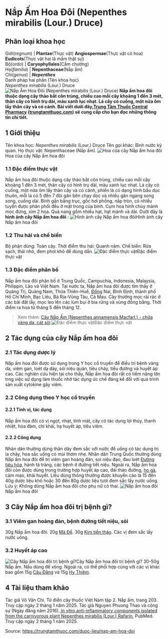 # Nắp Ấm Hoa Đôi (Nepenthes mirabilis (Lour.) Druce)

Phân loại khoa học  
---  
Giới(_regnum_) |  **Plantae**(Thực vật) **Angiospermae**(Thực vật có hoa) **Eudicots**(Thực vật hai lá mầm thật sự)  
Bộ(_ordo_) | **Caryophyllales**(Cẩm chướng)  
Họ(_familia_) | **Nepenthaceae**(Nắp ấm)  
Chi(_genus_) | **_Nepenthes_**  
Danh pháp hai phần (Tên khoa học)  
_Nepenthes mirabilis_ (Lour.) Druce  
![Nắp Ấm Hoa Đôi \(Nepenthes mirabilis \(Lour.\) Druce\)](https://trungtamthuoc.com/images/others/nap-am-hoa-doi-5102.jpg)
**Nắp ấm hoa đôi thuộc dạng cây thảo bắt côn trùng, chiều cao mỗi cây khoảng 1 đến 3 mét, thân cây có hình trụ dài, màu xanh lục nhạt. Lá cây có cuống, một nửa ôm lấy thân cây và có cánh. Bài viết dưới đây,[Trung Tâm Thuốc Central Pharmacy](https://trungtamthuoc.com/ "Trung Tâm Thuốc Central Pharmacy") ([trungtamthuoc.com](https://trungtamthuoc.com/ "trungtamthuoc.com")) sẽ cung cấp cho bạn đọc những thông tin chi tiết.**
##  1 Giới thiệu
Tên khoa học: _Nepenthes mirabilis_ (Lour.) Druce
Tên gọi khác: Bình nước kỳ quan.
Họ thực vật: Nepenthaceae (Nắp ấm).
![Hoa của cây Nắp ấm hoa đôi](https://trungtamthuoc.com/images/item/nap-am-hoa-doi-4.jpg)Hoa của cây Nắp ấm hoa đôi
### 1.1 Đặc điểm thực vật
Nắp ấm hoa đôi thuộc dạng cây thảo bắt côn trùng, chiều cao mỗi cây khoảng 1 đến 3 mét, thân cây có hình trụ dài, màu xanh lục nhạt.
Lá cây có cuống, một nửa ôm lấy thân cây và có cánh, phiến lá có dạng hình bầu dục thuôn, mỗi lá có 5 đến 7 đôi gân bên chạy dọc và nhiều gân ngang song song, cuống dài. Bình gần bằng trục, gốc hơi phồng, nắp tròn, có nhiều tuyến được phân phối đều ở mặt trong của bình.
Cụm hoa hình chùy mảnh mọc đứng, xim 2 hoa.
Quả nang gồm nhiều hạt, hạt mảnh và dài.
Dưới đây là **hình ảnh cây Nắp ấm hoa đôi** :
![Hình ảnh cây Nắp ấm hoa đôi](https://trungtamthuoc.com/images/item/nap-am-hoa-doi-0.jpg)Hình ảnh cây Nắp ấm hoa đôi
### 1.2 Thu hái và chế biến
Bộ phận dùng: Toàn cây.
Thời điểm thu hái: Quanh năm.
Chế biến: Rửa sạch, thái nhỏ, đem phơi khô để dùng dần.
![Đặc điểm thực vật](https://trungtamthuoc.com/images/item/nap-am-hoa-doi-5.jpg)Đặc điểm thực vật
### 1.3 Đặc điểm phân bố
Nắp ấm hoa đôi phân bố ở Trung Quốc, Campuchia, Indonesia, Malaysia, Philippin, Lào và Việt Nam.
Tại nước ta, Nắp ấm hoa đôi được tìm thấy ở Quảng Trị, Quảng Nam, Thừa Thiên-Huế, [Đồng](https://trungtamthuoc.com/hoat-chat/dong "Đồng") Nai, Bình Định, thành phố Hồ Chí Minh, Bạc Liêu, Bà Rịa-Vũng Tàu, Cà Mau.
Cây thường mọc rải rác ở các bãi đất lầy, mọc leo lên các lùm bụi ở bìa rừng và vùng đồng bằng.
Thời điểm ra hoa từ tháng 5 đến tháng 12.
> Xem thêm: [Cây Nắp Ấm (Nepenthes annamensis Macfarl.) - chữa vàng da, cát sỏi](https://trungtamthuoc.com/duoc-lieu/nap-am)
![Đặc điểm thực vật](https://trungtamthuoc.com/images/item/nap-am-hoa-doi-1.jpg)Đặc điểm thực vật
##  2 Tác dụng của cây Nắp ấm hoa đôi
### 2.1 Tác dụng dược lý
Nắp ấm hoa đôi được sử dụng trong Y học cổ truyền để điều trị bệnh vàng da, viêm gan, loét dạ dày, sỏi niệu quản, tiêu chảy, tiểu đường và huyết áp cao. Các nghiên cứu hiện tại cho thấy, Nắp ấm hoa đôi rất có tiềm năng lớn trng việc sử dụng làm thuốc nhờ tác dụng ức chế đáng kể đối với quá trình sản xuất cytokine gây viêm.
### 2.2 Công dụng theo Y học cổ truyền
#### 2.2.1 Tính vị, tác dụng
Nắp ấm hoa đôi có vị ngọt, nhạt, tính mát, cây có tác dụng lợi thủy, thanh nhiệt, hóa đàm, chỉ khái, hạ huyết áp, tiêu viêm.
#### 2.2.2 Công dụng
Nhân dân thường dùng thân dây đem sắc với nước để uống có tác dụng trị ỉa chảy, hoa sắc uống có mùi thơm nhẹ.
Nhân dân Trung Quốc thường dùng Nắp ấm hoa đôi để trị viêm gan hoàng đản, soi niệu đạo, đau loét [Đường tiêu hóa](https://trungtamthuoc.com/thuoc-tieu-hoa "Đường tiêu hóa"), hành tá tràng, các bệnh ở đường tiết niệu. Ngoài ra, Nắp ấm hoa đôi còn được dùng trong trường hợp huyết áp cao, đái tháo đường, [ho gà](https://trungtamthuoc.com/bai-viet/ho-ga-o-tre-em "ho gà"), cảm mạo, khái huyết.
Liều dùng thông thường được khuyến cáo là 15 đến 40g dược liệu khô hoặc 30 đến 80g dược liệu tươi đem sắc lấy nước uống.
Lưu ý: Không dùng Nắp ấm hoa đôi cho phụ nữ có thai.
![Nắp ấm hoa đôi](https://trungtamthuoc.com/images/item/nap-am-hoa-doi-2.jpg)Nắp ấm hoa đôi
##  3 Cây Nắp ấm hoa đôi trị bệnh gì?
### 3.1 Viêm gan hoàng đản, bệnh đường tiết niệu, sỏi
30g Nắp ấm hoa đôi.
20g [Mã Đề](https://trungtamthuoc.com/hoat-chat/ma-de "Mã Đề").
30g [Kim tiền thảo](https://trungtamthuoc.com/hoat-chat/kim-tien-thao "Kim tiền thảo").
Các vị đem sắc lấy nước uống.
### 3.2 Huyết áp cao
![Cây Nắp ấm hoa đôi trị bệnh gì?](https://trungtamthuoc.com/images/item/nap-am-hoa-doi-3.jpg)Cây Nắp ấm hoa đôi trị bệnh gì?
30-50g Nắp ấm.
Nấu dùng để xông.
Ngoài ra, có thể phối hợp cùng với các vị khác bao gồm 15g [Câu Đằng](https://trungtamthuoc.com/hoat-chat/cau-dang "Câu Đằng") và 15g [Hy Thiêm](https://trungtamthuoc.com/hoat-chat/hy-thiem "Hy Thiêm").
##  4 Tài liệu tham khảo
Tác giả Võ Văn Chi. Từ điển cây thuốc Việt Nam tập 2. Nắp ấm, trang 203. Truy cập ngày 2 tháng 1 năm 2025.
Tác giả Nguyen Phuong Thao và cộng sự (Ngày đăng năm 2016).[ In vitro anti-inflammatory components isolated from the carnivorous plant Nepenthes mirabilis (Lour.) Rafarin](https://pubmed.ncbi.nlm.nih.gov/26186458/), PubMed. Truy cập ngày 2 tháng 1 năm 2025.


Source: https://trungtamthuoc.com/duoc-lieu/nap-am-hoa-doi